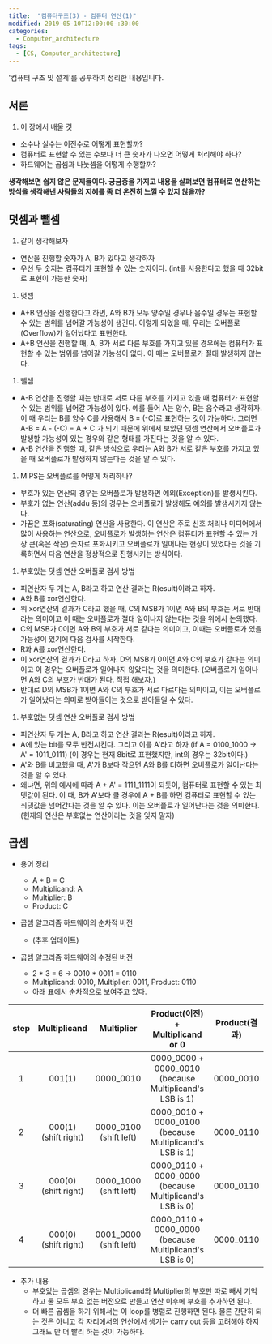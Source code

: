 ```yaml
---
title:  "컴퓨터구조(3) - 컴퓨터 연산(1)"
modified: 2019-05-10T12:00:00-:30:00
categories:
  - Computer_architecture
tags:
  - [CS, Computer_architecture]
---
```


'컴퓨터 구조 및 설계'를 공부하여 정리한 내용입니다.

## 서론
1. 이 장에서 배울 것
 - 소수나 실수는 이진수로 어떻게 표현할까?
 - 컴퓨터로 표현할 수 있는 수보다 더 큰 숫자가 나오면 어떻게 처리해야 하나?
 - 하드웨어는 곱셈과 나눗셈을 어떻게 수행할까?

**생각해보면 쉽지 않은 문제들이다. 궁금증을 가지고 내용을 살펴보면 컴퓨터로 연산하는 방식을 생각해낸 사람들의 지혜를 좀 더 온전히 느낄 수 있지 않을까?**

## 덧셈과 뺄셈
1. 같이 생각해보자
 - 연산을 진행할 숫자가 A, B가 있다고 생각하자
 - 우선 두 숫자는 컴퓨터가 표현할 수 있는 숫자이다. (int를 사용한다고 했을 때 32bit로 표현이 가능한 숫자)

1. 덧셈
 - A+B 연산을 진행한다고 하면, A와 B가 모두 양수일 경우나 음수일 경우는 표현할 수 있는 범위를 넘어갈 가능성이 생긴다. 이렇게 되었을 때, 우리는 오버플로(Overflow)가 일어났다고 표현한다.
 - A+B 연산을 진행할 때, A, B가 서로 다른 부호를 가지고 있을 경우에는 컴퓨터가 표현할 수 있는 범위를 넘어갈 가능성이 없다. 이 때는 오버플로가 절대 발생하지 않는다.

1. 뺄셈
 - A-B 연산을 진행할 때는 반대로 서로 다른 부호를 가지고 있을 때 컴퓨터가 표현할 수 있는 범위를 넘어갈 가능성이 있다. 예를 들어 A는 양수, B는 음수라고 생각하자. 이 때 우리는 B를 양수 C를 사용해서 B = (-C)로 표현하는 것이 가능하다. 그러면 A-B = A - (-C) = A + C 가 되기 때문에 위에서 보았던 덧셈 연산에서 오버플로가 발생할 가능성이 있는 경우와 같은 형태를 가진다는 것을 알 수 있다.
 - A-B 연산을 진행할 때, 같은 방식으로 우리는 A와 B가 서로 같은 부호를 가지고 있을 때 오버플로가 발생하지 않는다는 것을 알 수 있다.

1. MIPS는 오버플로를 어떻게 처리하나?
 - 부호가 있는 연산의 경우는 오버플로가 발생하면 예외(Exception)를 발생시킨다.
 - 부호가 없는 연산(addu 등)의 경우는 오버플로가 발생해도 예외를 발생시키지 않는다.
 - 가끔은 포화(saturating) 연산을 사용한다. 이 연산은 주로 신호 처리나 미디어에서 많이 사용하는 연산으로, 오버플로가 발생하는 연산은 컴퓨터가 표현할 수 있는 가장 큰(혹은 작은) 숫자로 포화시키고 오버플로가 일어나는 현상이 있었다는 것을 기록하면서 다음 연산을 정상적으로 진행시키는 방식이다.

1. 부호있는 덧셈 연산 오버플로 검사 방법
 - 피연산자 두 개는 A, B라고 하고 연산 결과는 R(esult)이라고 하자.
 - A와 B를 xor연산한다.
 - 위 xor연산의 결과가 C라고 했을 때, C의 MSB가 1이면 A와 B의 부호는 서로 반대라는 의미이고 이 때는 오버플로가 절대 일어나지 않는다는 것을 위에서 논의했다.
 - C의 MSB가 0이면 A와 B의 부호가 서로 같다는 의미이고, 이때는 오버플로가 있을 가능성이 있기에 다음 검사를 시작한다.
 - R과 A를 xor연산한다.
 - 이 xor연산의 결과가 D라고 하자. D의 MSB가 0이면 A와 C의 부호가 같다는 의미이고 이 경우는 오버플로가 일어나지 않았다는 것을 의미한다. (오버플로가 일어나면 A와 C의 부호가 반대가 된다. 직접 해보자.)
 - 반대로 D의 MSB가 1이면 A와 C의 부호가 서로 다르다는 의미이고, 이는 오버플로가 일어났다는 의미로 받아들이는 것으로 받아들일 수 있다.

1. 부호없는 덧셈 연산 오버플로 검사 방법
 - 피연산자 두 개는 A, B라고 하고 연산 결과는 R(esult)이라고 하자.
 - A에 있는 bit를 모두 반전시킨다. 그리고 이를 A'라고 하자 (if A = 0100_1000 -> A' = 1011_0111) (이 경우는 현재 8bit로 표현했지만, int의 경우는 32bit이다.)
 - A'와 B를 비교했을 때, A'가 B보다 작으면 A와 B를 더하면 오버플로가 일어난다는 것을 알 수 있다.
 - 왜냐면, 위의 예시에 따라 A + A' = 1111_1111이 되듯이, 컴퓨터로 표현할 수 있는 최댓값이 된다. 이 때, B가 A'보다 클 경우에 A + B를 하면 컴퓨터로 표현할 수 있는 최댓값을 넘어간다는 것을 알 수 있다. 이는 오버플로가 일어난다는 것을 의미한다. (현재의 연산은 부호없는 연산이라는 것을 잊지 말자)


## 곱셈
+ 용어 정리
    - A \* B = C
    - Multiplicand: A
    - Multiplier: B
    - Product: C

+ 곱셈 알고리즘 하드웨어의 순차적 버전
    - (추후 업데이트)

+ 곱셈 알고리즘 하드웨어의 수정된 버전
    - 2 \* 3 = 6 -> 0010 \* 0011 = 0110
    - Multiplicand: 0010, Multiplier: 0011, Product: 0110
    - 아래 표에서 순차적으로 보여주고 있다.


|step|Multiplicand|Multiplier|Product(이전) + Multiplicand or 0|Product(결과)|
|:---:|:---:|:---:|:---:|:---:|
|1|001(1)|0000_0010|0000_0000 + 0000_0010<br>(because Multiplicand's LSB is 1)|0000_0010|
|2|000(1)<br>(shift right)|0000_0100<br>(shift left)|0000_0010 + 0000_0100<br>(because Multiplicand's LSB is 1)|0000_0110|
|3|000(0)<br>(shift right)|0000_1000<br>(shift left)|0000_0110 + 0000_0000<br>(because Multiplicand's LSB is 0)|0000_0110|
|4|000(0)<br>(shift right)|0001_0000<br>(shift left)|0000_0110 + 0000_0000<br>(because Multiplicand's LSB is 0)|0000_0110|


+ 추가 내용
    - 부호있는 곱셈의 경우는 Multiplicand와 Multiplier의 부호만 따로 빼서 기억하고 둘 모두 부호 없는 버전으로 만들고 연산 이후에 부호를 추가하면 된다.
    - 더 빠른 곱셈을 하기 위해서는 이 loop를 병렬로 진행하면 된다. 물론 간단히 되는 것은 아니고 각 자리에서의 연산에서 생기는 carry out 등을 고려해야 하지 그래도 만 더 빨리 하는 것이 가능하다.
